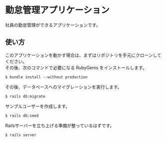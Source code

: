 # 勤怠管理アプリケーション

社員の勤怠管理ができるアプリケーションです。　　

## 使い方

このアプリケーションを動かす場合は、まずはリポジトリを手元にクローンしてください。  
その後、次のコマンドで必要になる RubyGems をインストールします。

```
$ bundle install --without production
```

その後、データベースへのマイグレーションを実行します。

```
$ rails db:migrate
```

サンプルユーザーを作成します。

```
$ rails db:seed
```

Railsサーバーを立ち上げる準備が整っているはずです。

```
$ rails server
```
